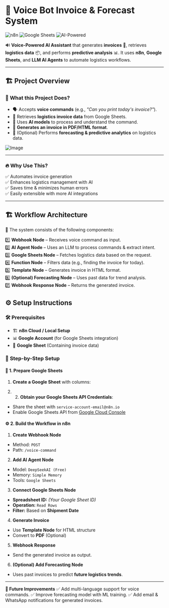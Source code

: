 # 🚀 Voice Bot Invoice & Forecast System

![n8n](https://img.shields.io/badge/Built%20with-n8n-blue?style=flat&logo=n8n) 
![Google Sheets](https://img.shields.io/badge/Uses-Google%20Sheets-brightgreen?style=flat&logo=google-sheets)
![AI-Powered](https://img.shields.io/badge/Powered%20by-DeepSeekAI-orange?style=flat&logo=ai)

🔊 **Voice-Powered AI Assistant** that generates **invoices** 📜, retrieves **logistics data** 📦, and performs **predictive analysis** 📊. It uses **n8n**, **Google Sheets**, and **LLM AI Agents** to automate logistics workflows.

---

## 🏗 Project Overview

### 🎯 **What this Project Does?**
- 🗣️ Accepts **voice commands** (e.g., _"Can you print today's invoice?"_).
- 📑 Retrieves **logistics invoice data** from Google Sheets.
- 🧠 Uses **AI models** to process and understand the command.
- 📄 **Generates an invoice in PDF/HTML format**.
- 🔮 (Optional) Performs **forecasting & predictive analytics** on logistics data.

![Image](https://github.com/user-attachments/assets/8ea83a50-2a86-4aef-96d0-41a9860bc660)

---

### 🔥 **Why Use This?**
✅ Automates invoice generation  
✅ Enhances logistics management with AI  
✅ Saves time & minimizes human errors  
✅ Easily extensible with more AI integrations  

---

## 🏗 **Workflow Architecture**

📌 The system consists of the following components:

1️⃣ **Webhook Node** – Receives voice command as input.  
2️⃣ **AI Agent Node** – Uses an LLM to process commands & extract intent.  
3️⃣ **Google Sheets Node** – Fetches logistics data based on the request.  
4️⃣ **Function Node** – Filters data (e.g., finding the invoice for today).  
5️⃣ **Template Node** – Generates invoice in HTML format.  
6️⃣ **(Optional) Forecasting Node** – Uses past data for trend analysis.  
7️⃣ **Webhook Response Node** – Returns the generated invoice.

## ⚙️ **Setup Instructions**

### 🛠 **Prerequisites**
- 🏗 **n8n Cloud / Local Setup**  
- 📊 **Google Account** (for Google Sheets integration)  
- 📄 **Google Sheet** (Containing invoice data)  

### 🚀 **Step-by-Step Setup**
#### 📌 **1. Prepare Google Sheets**
1. **Create a Google Sheet** with columns:

2. 2. **Obtain your Google Sheets API Credentials**:
- Share the sheet with `service-account-email@n8n.io`
- Enable Google Sheets API from [Google Cloud Console](https://console.cloud.google.com/)

#### ⚙️ **2. Build the Workflow in n8n**
1. **Create Webhook Node**
- Method: `POST`
- Path: `/voice-command`

2. **Add AI Agent Node**
- Model: `DeepSeekAI (Free)`
- Memory: `Simple Memory`
- Tools: `Google Sheets`

3. **Connect Google Sheets Node**
- **Spreadsheet ID:** _(Your Google Sheet ID)_
- **Operation:** `Read Rows`
- **Filter:** Based on **Shipment Date**

4. **Generate Invoice**
- Use **Template Node** for HTML structure
- Convert to **PDF** (Optional)

5. **Webhook Response**
- Send the generated invoice as output.

6. **(Optional) Add Forecasting Node**
- Uses past invoices to predict **future logistics trends**.

---

**🎯 Future Improvements**
✅ Add multi-language support for voice commands.
✅ Improve forecasting model with ML training.
✅ Add email & WhatsApp notifications for generated invoices.
